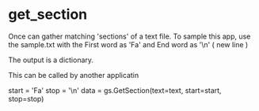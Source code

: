 # get_section

Once can gather matching 'sections' of a text file.  To sample this app, use the sample.txt with the First word as 'Fa' and End word as '\n' ( new line )

The output is a dictionary.

This can be called by another applicatin 

start = 'Fa'
stop = '\n'
data = gs.GetSection(text=text, start=start, stop=stop)

